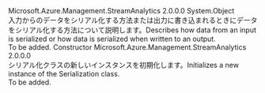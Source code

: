 <Type Name="Serialization" FullName="Microsoft.Azure.Management.StreamAnalytics.Models.Serialization">
  <TypeSignature Language="C#" Value="public class Serialization" />
  <TypeSignature Language="ILAsm" Value=".class public auto ansi beforefieldinit Serialization extends System.Object" />
  <TypeSignature Language="DocId" Value="T:Microsoft.Azure.Management.StreamAnalytics.Models.Serialization" />
  <TypeSignature Language="VB.NET" Value="Public Class Serialization" />
  <TypeSignature Language="F#" Value="type Serialization = class" />
  <AssemblyInfo>
    <AssemblyName>Microsoft.Azure.Management.StreamAnalytics</AssemblyName>
    <AssemblyVersion>2.0.0.0</AssemblyVersion>
  </AssemblyInfo>
  <Base>
    <BaseTypeName>System.Object</BaseTypeName>
  </Base>
  <Interfaces />
  <Docs>
    <summary>
            <span data-ttu-id="66e67-101">入力からのデータをシリアル化する方法または出力に書き込まれるときにデータをシリアル化する方法について説明します。</span><span class="sxs-lookup"><span data-stu-id="66e67-101">Describes how data from an input is serialized or how data is serialized when written to an output.</span></span>
            </summary>
    <remarks>To be added.</remarks>
  </Docs>
  <Members>
    <Member MemberName=".ctor">
      <MemberSignature Language="C#" Value="public Serialization ();" />
      <MemberSignature Language="ILAsm" Value=".method public hidebysig specialname rtspecialname instance void .ctor() cil managed" />
      <MemberSignature Language="DocId" Value="M:Microsoft.Azure.Management.StreamAnalytics.Models.Serialization.#ctor" />
      <MemberSignature Language="VB.NET" Value="Public Sub New ()" />
      <MemberType>Constructor</MemberType>
      <AssemblyInfo>
        <AssemblyName>Microsoft.Azure.Management.StreamAnalytics</AssemblyName>
        <AssemblyVersion>2.0.0.0</AssemblyVersion>
      </AssemblyInfo>
      <Parameters />
      <Docs>
        <summary>
            <span data-ttu-id="66e67-102">シリアル化クラスの新しいインスタンスを初期化します。</span><span class="sxs-lookup"><span data-stu-id="66e67-102">Initializes a new instance of the Serialization class.</span></span>
            </summary>
        <remarks>To be added.</remarks>
      </Docs>
    </Member>
  </Members>
</Type>